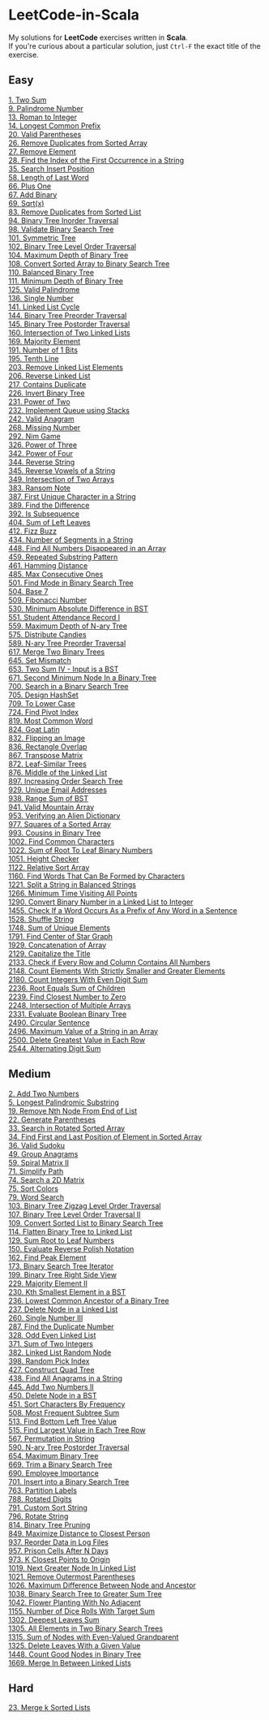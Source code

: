 # LeetCode-in-Scala

My solutions for **LeetCode** exercises written in **Scala**. \
If you're curious about a particular solution, just `Ctrl-F` the exact title of the exercise.

## Easy

[1. Two Sum](src/TwoSum/Solution.scala) \
[9. Palindrome Number](src/IsPalindrome/Solution.scala) \
[13. Roman to Integer](src/RomanToInt/Solution.scala) \
[14. Longest Common Prefix](src/LongestCommonPrefix/Solution.scala) \
[20. Valid Parentheses](src/ValidParanth/Solution.scala) \
[26. Remove Duplicates from Sorted Array](src/RemoveDuplicates/Solution.scala) \
[27. Remove Element](src/RemoveElement/Solution.scala) \
[28. Find the Index of the First Occurrence in a String](src/NeedleHaytstack/Solution.scala) \
[35. Search Insert Position](src/BinarySearch/Solution.scala) \
[58. Length of Last Word](src/LengthOfLastWord/Solution.scala) \
[66. Plus One](src/AddOne/Solution.scala) \
[67. Add Binary](src/AddBinary/Solution.scala) \
[69. Sqrt(x)](src/MySqrt/Solution.scala) \
[83. Remove Duplicates from Sorted List](src/DeleteDuplicates/Solution.scala) \
[94. Binary Tree Inorder Traversal](src/InorderTraversal/Solution.scala) \
[98. Validate Binary Search Tree](src/IsValidBST/Solution.scala) \
[101. Symmetric Tree](src/IsSymmetric/Solution.scala) \
[102. Binary Tree Level Order Traversal](src/LevelOrder/Solution.scala) \
[104. Maximum Depth of Binary Tree](src/MaxDepth/Solution.scala) \
[108. Convert Sorted Array to Binary Search Tree](src/SortedArrayToBST/Solution.scala) \
[110. Balanced Binary Tree](src/IsBalanced/Solution.scala) \
[111. Minimum Depth of Binary Tree](src/MinDepth/Solution.scala) \
[125. Valid Palindrome](src/IsPalindromeString/Solution.scala) \
[136. Single Number](src/SingleNumberI/Solution.scala) \
[141. Linked List Cycle](src/HasCycle/Solution.scala) \
[144. Binary Tree Preorder Traversal](src/PreorderTraversal/Solution.scala) \
[145. Binary Tree Postorder Traversal](src/PostorderTraversal/Solution.scala) \
[160. Intersection of Two Linked Lists](src/GetIntersectionNode/Solution.scala) \
[169. Majority Element](src/MajorityElement/Solution.scala) \
[191. Number of 1 Bits](src/Hamming/Solution.scala) \
[195. Tenth Line](src/TenthLine/solution.sh) \
[203. Remove Linked List Elements](src/RemoveElements/Solution.scala) \
[206. Reverse Linked List](src/ReverseList/Solution.scala) \
[217. Contains Duplicate](src/ContainsDuplicates/Solution.scala) \
[226. Invert Binary Tree](src/InvertBT/Solution.scala) \
[231. Power of Two](src/PowerOfTwo/Solution.scala) \
[232. Implement Queue using Stacks](src/MyQueue/MyQueue.scala) \
[242. Valid Anagram](src/IsAnagram/Solution.scala) \
[268. Missing Number](src/MissingNumber/Solution.scala) \
[292. Nim Game](src/NimGame/Solution.scala) \
[326. Power of Three](src/IsPowerOfThree/Solution.scala) \
[342. Power of Four](src/IsPowerOf4/Solution.scala) \
[344. Reverse String](src/ReverseString/Solution.scala) \
[345. Reverse Vowels of a String](src/ReverseVowel/Solution.scala) \
[349. Intersection of Two Arrays](src/Intersection/Solution.scala) \
[383. Ransom Note](src/RansomNote/Solution.scala) \
[387. First Unique Character in a String](src/FirstUniqueChar/Solution.scala) \
[389. Find the Difference](src/FindTheDifference/Solution.scala) \
[392. Is Subsequence](src/IsSubsequence/Solution.scala) \
[404. Sum of Left Leaves](src/LeftSumBT/Solution.scala) \
[412. Fizz Buzz](src/FizzBuzz/Solution.scala) \
[434. Number of Segments in a String](src/CountSegments/Solution.scala) \
[448. Find All Numbers Disappeared in an Array](src/DissapNums/Solution.scala) \
[459. Repeated Substring Pattern](src/RepeatedSubstring/Solution.scala) \
[461. Hamming Distance](src/HammingBinaryDistance/Solution.scala) \
[485. Max Consecutive Ones](src/FindMaxConsecutiveOnes/Solution.scala) \
[501. Find Mode in Binary Search Tree](src/FindMode/Solution.scala) \
[504. Base 7](src/ConvertToBase7/Solution.scala) \
[509. Fibonacci Number](src/Fibo/Solution.scala) \
[530. Minimum Absolute Difference in BST](src/GetMinimumDifference/Solution.scala) \
[551. Student Attendance Record I](src/CheckRecord/Solution.scala) \
[559. Maximum Depth of N-ary Tree](src/NaryMaxDepth/Solution.scala) \
[575. Distribute Candies](src/Candies/Solution.scala) \
[589. N-ary Tree Preorder Traversal](src/NaryTreePreorderTraversal/Solution.scala) \
[617. Merge Two Binary Trees](src/MergeTrees/Solution.scala) \
[645. Set Mismatch](src/FindErrorNums/Solution.scala) \
[653. Two Sum IV - Input is a BST](src/TwoSumBT/Solution.scala) \
[671. Second Minimum Node In a Binary Tree](src/FindSecondMinimumValue/Solution.scala) \
[700. Search in a Binary Search Tree](src/SearchBST/Solution.scala) \
[705. Design HashSet](src/MyHashSet/MyHashSet.scala) \
[709. To Lower Case](/src/ToLowerCase/Solution.scala) \
[724. Find Pivot Index](src/PivotIndex/Solution.scala) \
[819. Most Common Word](src/BannedWords/Solution.scala) \
[824. Goat Latin](src/ToGoatLatin/Solution.scala) \
[832. Flipping an Image](src/FlipInvert/Solution.scala) \
[836. Rectangle Overlap](src/RectangleOverlap/Solution.scala) \
[867. Transpose Matrix](src/TransposeMatrix/Solution.scala) \
[872. Leaf-Similar Trees](src/LeafSimilar/Solution.scala) \
[876. Middle of the Linked List](src/MiddleNode/Solution.scala) \
[897. Increasing Order Search Tree](src/IncreasingBST/Solution.scala) \
[929. Unique Email Addresses](src/UniqueEmails/Solution.scala) \
[938. Range Sum of BST](src/RangeSumBST/Solution.scala) \
[941. Valid Mountain Array](src/MountainArray/Solution.scala) \
[953. Verifying an Alien Dictionary](src/AlienLanguage/Solution.scala) \
[977. Squares of a Sorted Array](src/SquareOrder/Solution.scala) \
[993. Cousins in Binary Tree](src/IsCousins/Solution.scala) \
[1002. Find Common Characters](src/CommonLetters/Solution.scala) \
[1022. Sum of Root To Leaf Binary Numbers](src/SumBT/Solution.scala) \
[1051. Height Checker](src/HeightChecker/Solution.scala) \
[1122. Relative Sort Array](src/RelativeSort/Solution.scala) \
[1160. Find Words That Can Be Formed by Characters](src/GoodString/Solution.scala) \
[1221. Split a String in Balanced Strings](src/BalancedStrings/Solution.scala) \
[1266. Minimum Time Visiting All Points](src/ShortestPoint/Solution.scala) \
[1290. Convert Binary Number in a Linked List to Integer](src/GetDecimalValue/Solution.scala) \
[1455. Check If a Word Occurs As a Prefix of Any Word in a Sentence](src/IsPrefixOfWord/Solution.scala) \
[1528. Shuffle String](src/ShuffleString/Solution.scala) \
[1748. Sum of Unique Elements](src/SumOfUnique/Solution.scala) \
[1791. Find Center of Star Graph](src/FindCenter/Solution.scala) \
[1929. Concatenation of Array](src/GetConcatenation/Solution.scala) \
[2129. Capitalize the Title](src/CapitalizeTitle/Solution.scala) \
[2133. Check if Every Row and Column Contains All Numbers](src/CheckValid/Solution.scala) \
[2148. Count Elements With Strictly Smaller and Greater Elements](src/CountElements/Solution.scala) \
[2180. Count Integers With Even Digit Sum](src/CountEven/Solution.scala) \
[2236. Root Equals Sum of Children](src/CheckTree/Solution.scala) \
[2239. Find Closest Number to Zero](src/FindClosestNumber/Solution.scala) \
[2248. Intersection of Multiple Arrays](src/IntersectionMatrix/Solution.scala) \
[2331. Evaluate Boolean Binary Tree](src/EvaluateTree/Solution.scala) \
[2490. Circular Sentence](src/IsCircularSentence/Solution.scala) \
[2496. Maximum Value of a String in an Array](src/MaximumValue/Solution.scala) \
[2500. Delete Greatest Value in Each Row](src/DeleteGreatestValue/Solution.scala) \
[2544. Alternating Digit Sum](src/AlternatingDigitSum/Solution.scala)

## Medium

[2. Add Two Numbers](src/AddLists/Solution.scala) \
[5. Longest Palindromic Substring](src/LongestPalindrome/Solution.scala) \
[19. Remove Nth Node From End of List](src/RemoveNthFromEnd/Solution.scala) \
[22. Generate Parentheses](src/GenerateParenthesis/Solution.scala) \
[33. Search in Rotated Sorted Array](src/SearchRotated/Solution.scala) \
[34. Find First and Last Position of Element in Sorted Array](src/FirstAndLast/Solution.scala) \
[36. Valid Sudoku](src/IsValidSudoku/Solution.scala) \
[49. Group Anagrams](src/Anagrams/Solution.scala) \
[59. Spiral Matrix II](src/Spiral/Solution.scala) \
[71. Simplify Path](src/SimplifyPath/Solution.scala) \
[74. Search a 2D Matrix](src/SearchMatrix/Solution.scala) \
[75. Sort Colors](src/SortColors/Solution.scala) \
[79. Word Search](src/WordSearch/Solution.scala) \
[103. Binary Tree Zigzag Level Order Traversal](src/ZigZagLevelOrder/Solution.scala) \
[107. Binary Tree Level Order Traversal II](src/LevelOrderBottom/Solution.scala) \
[109. Convert Sorted List to Binary Search Tree](src/SortedListToBST/Solution.scala) \
[114. Flatten Binary Tree to Linked List](src/FlattenBT/Solution.scala) \
[129. Sum Root to Leaf Numbers](src/SumNumbers/Solution.scala) \
[150. Evaluate Reverse Polish Notation](src/EvalRPN/Solution.scala) \
[162. Find Peak Element](src/Peak/Solution.scala) \
[173. Binary Search Tree Iterator](src/BSTIterator/BSTIterator.scala) \
[199. Binary Tree Right Side View](src/RightSideBT/Solution.scala) \
[229. Majority Element II](src/Majority/Solution.scala) \
[230. Kth Smallest Element in a BST](src/KthSmallest/Solution.scala) \
[236. Lowest Common Ancestor of a Binary Tree](src/LowestCommonAncestor/Solution.scala) \
[237. Delete Node in a Linked List](src/DeleteNode/Solution.scala) \
[260. Single Number III](src/SingleNumber/Solution.scala) \
[287. Find the Duplicate Number](src/DuplicateNumber/Solution.scala) \
[328. Odd Even Linked List](src/OddEvenList/Solution.scala) \
[371. Sum of Two Integers](src/GetSum/Solution.scala) \
[382. Linked List Random Node](src/GetRandom/Solution.scala) \
[398. Random Pick Index](src/Pick/Solution.scala) \
[427. Construct Quad Tree](src/ConstructQuadTree/Solution.scala) \
[438. Find All Anagrams in a String](src/FindAnagrams/Solution.scala) \
[445. Add Two Numbers II](src/SumLinkedLists/Solution.scala) \
[450. Delete Node in a BST](src/DeleteNodeBT/Solution.scala) \
[451. Sort Characters By Frequency](src/FreqSort/Solution.scala) \
[508. Most Frequent Subtree Sum](src/FindFrequentTreeSum/Solution.scala) \
[513. Find Bottom Left Tree Value](src/FindBottomLeftValue/Solution.scala) \
[515. Find Largest Value in Each Tree Row](src/MaxEachLevelBT/Solution.scala) \
[567. Permutation in String](src/CheckInclusion//Solution.scala) \
[590. N-ary Tree Postorder Traversal](src/Postorder/Solution.scala) \
[654. Maximum Binary Tree](src/ConstructMaximumBT/Solution.scala) \
[669. Trim a Binary Search Tree](src/TrimBST/Solution.scala) \
[690. Employee Importance](src/EmployeeImportance/Solution.scala) \
[701. Insert into a Binary Search Tree](src/InsertIntoBST/Solution.scala) \
[763. Partition Labels](src/StringPartition/Solution.scala) \
[788. Rotated Digits](src/RotateDig/Solution.scala) \
[791. Custom Sort String](src/CustomOrder/Solution.scala) \
[796. Rotate String](src/RotateShift/Solution.scala) \
[814. Binary Tree Pruning](src/PruneTree/Solution.scala) \
[849. Maximize Distance to Closest Person](src/MaxSeatDist/Solution.scala) \
[937. Reorder Data in Log Files](src/Logs/Solution.scala) \
[957. Prison Cells After N Days](src/Prison/Solution.scala) \
[973. K Closest Points to Origin](src/ClosestK/Solution.scala) \
[1019. Next Greater Node In Linked List](src/NextLargerNode/Solution.scala) \
[1021. Remove Outermost Parentheses](src/PrimitiveParenth/Solution.scala) \
[1026. Maximum Difference Between Node and Ancestor](src/MaxAncestorDiff/Solution.scala) \
[1038. Binary Search Tree to Greater Sum Tree](src/BSTtoGST/Solution.scala) \
[1042. Flower Planting With No Adjacent](src/Garden/Solution.scala) \
[1155. Number of Dice Rolls With Target Sum](src/RollsToTarget/Solution.scala) \
[1302. Deepest Leaves Sum](src/DeepestLeavesSum/Solution.scala) \
[1305. All Elements in Two Binary Search Trees](src/GetAllElements/Solution.scala) \
[1315. Sum of Nodes with Even-Valued Grandparent](src/GrandfatherSum/Solution.scala) \
[1325. Delete Leaves With a Given Value](src/RemoveLeafNodes/Solution.scala) \
[1448. Count Good Nodes in Binary Tree](src/GoodNodes/Solution.scala) \
[1669. Merge In Between Linked Lists](src/MergeLinkedLists/Solution.scala)

## Hard

[23. Merge k Sorted Lists](src/MergeKLists/Solution.scala)
